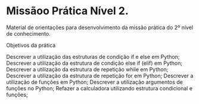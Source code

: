 # Missãoo Prática Nível 2.

Material de orientações para desenvolvimento da missão prática do 2º nível de conhecimento.

Objetivos da prática

Descrever a utilização das estruturas de condição if e else em Python;
Descrever a utilização da estrutura de condição else if (elif) em Python;
Descrever a utilização da estrutura de repetição while em Python;
Descrever a utilização da estrutura de repetição for em Python;
Descrever a utilização de funções em Python;
Descrever a utilização argumentos de funções no Python;
Refazer a calculadora utilizando estrutura condicional e funções;
